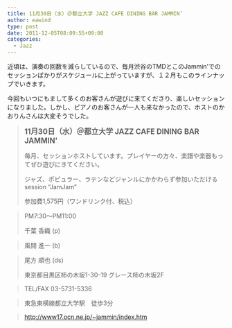 ```yaml
---
title: 11月30日（水）＠都立大学 JAZZ CAFE DINING BAR JAMMIN’
author: eawind
type: post
date: 2011-12-05T08:09:55+09:00
categories:
  - Jazz
---
```

近頃は、演奏の回数を減らしているので、毎月渋谷のTMDとこのJammin'でのセッションばかりがスケジュールに上がっていますが、１２月もこのラインナップでいきます。

今回もいつにもまして多くのお客さんが遊びに来てくださり、楽しいセッションになりました。しかし、ピアノのお客さんが一人も来なかったので、ホストのかおりんさんは大変そうでした。

> **<big>11月30日（水）＠都立大学 JAZZ CAFE DINING BAR JAMMIN'</big>**
>
> 毎月、セッションホストしています。プレイヤーの方々、楽譜や楽器もってぜひ遊びにきてください。
>
> ジャズ、ポピュラー、ラテンなどジャンルにかかわらず参加いただけるsession &#8220;JamJam&#8221;
>
> 参加費1,575円（ワンドリンク付、税込）

> PM7:30〜PM11:00
>
> 千葉 香織 (p)

> 風間 進一 (b)

> 尾方 順也 (ds)
>
> 東京都目黒区柿の木坂1-30-19 グレース柿の木坂2F

> TEL/FAX 03-5731-5336

> 東急東横線都立大学駅　徒歩3分

> http://www17.ocn.ne.jp/~jammin/index.htm
